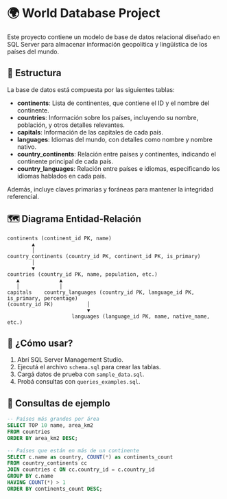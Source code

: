 # 🌍 World Database Project

Este proyecto contiene un modelo de base de datos relacional diseñado en SQL Server para almacenar información geopolítica y lingüística de los países del mundo.

## 📌 Estructura

La base de datos está compuesta por las siguientes tablas:

- **continents**: Lista de continentes, que contiene el ID y el nombre del continente.
- **countries**: Información sobre los países, incluyendo su nombre, población, y otros detalles relevantes.
- **capitals**: Información de las capitales de cada país.
- **languages**: Idiomas del mundo, con detalles como nombre y nombre nativo.
- **country_continents**: Relación entre países y continentes, indicando el continente principal de cada país.
- **country_languages**: Relación entre países e idiomas, especificando los idiomas hablados en cada país.


Además, incluye claves primarias y foráneas para mantener la integridad referencial.

## 🗺️ Diagrama Entidad-Relación
```
continents (continent_id PK, name)
        ▲
        │
country_continents (country_id PK, continent_id PK, is_primary)
        │
        ▼
countries (country_id PK, name, population, etc.)
   ▲             ▲
   │             │
capitals    country_languages (country_id PK, language_id PK, is_primary, percentage)
(country_id FK)           │
                          ▼
                     languages (language_id PK, name, native_name, etc.)
```
## 🚀 ¿Cómo usar?

1. Abrí SQL Server Management Studio.
2. Ejecutá el archivo `schema.sql` para crear las tablas.
3. Cargá datos de prueba con `sample_data.sql`.
4. Probá consultas con `queries_examples.sql`.

## 📄 Consultas de ejemplo

```sql
-- Países más grandes por área
SELECT TOP 10 name, area_km2 
FROM countries 
ORDER BY area_km2 DESC;

-- Países que están en más de un continente
SELECT c.name as country, COUNT(*) as continents_count
FROM country_continents cc
JOIN countries c ON cc.country_id = c.country_id
GROUP BY c.name
HAVING COUNT(*) > 1
ORDER BY continents_count DESC;
